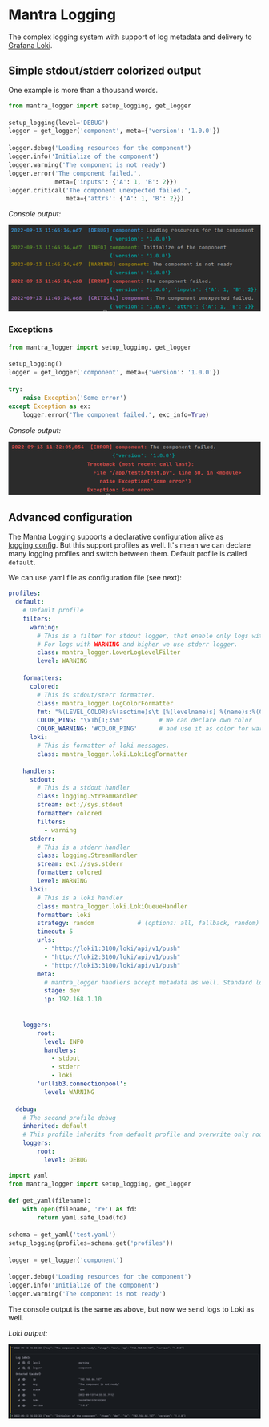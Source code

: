 # Mantra Logging
The complex logging system with support of log metadata and delivery to [Grafana Loki](https://grafana.com/oss/loki/).

## Simple stdout/stderr colorized output
One example is more than a thousand words.

```python
from mantra_logger import setup_logging, get_logger

setup_logging(level='DEBUG')
logger = get_logger('component', meta={'version': '1.0.0'})

logger.debug('Loading resources for the component')
logger.info('Initialize of the component')
logger.warning('The component is not ready')
logger.error('The component failed.', 
             meta={'inputs': {'A': 1, 'B': 2}})
logger.critical('The component unexpected failed.', 
                meta={'attrs': {'A': 1, 'B': 2}})
```
*Console output:*

![Console output](img/console.png)


### Exceptions
```python
from mantra_logger import setup_logging, get_logger

setup_logging()
logger = get_logger('component', meta={'version': '1.0.0'})

try:
    raise Exception('Some error')
except Exception as ex:
    logger.error('The component failed.', exc_info=True)
```
*Console output:*

![Console output](img/exception.png)


## Advanced configuration
The Mantra Logging supports a declarative configuration alike as [logging.config](https://docs.python.org/3/library/logging.config.html).
But this support profiles as well. It's mean we can declare many logging profiles and switch between them. Default profile is called `default`.

We can use yaml file as configuration file (see next):
```yaml
profiles:
  default:                             
    # Default profile
    filters:
      warning:                          
        # This is a filter for stdout logger, that enable only logs with level lower than WARNING. 
        # For logs with WARNING and higher we use stderr logger. 
        class: mantra_logger.LowerLogLevelFilter
        level: WARNING

    formatters:
      colored:
        # This is stdout/sterr formatter. 
        class: mantra_logger.LogColorFormatter
        fmt: "%(LEVEL_COLOR)s%(asctime)s\t [%(levelname)s] %(name)s:%(COLOR_RESET)s %(message)s"
        COLOR_PING: "\x1b[1;35m"          # We can declare own color
        COLOR_WARNING: '#COLOR_PING'      # and use it as color for warnings.
      loki:
        # This is formatter of loki messages.
        class: mantra_logger.loki.LokiLogFormatter

    handlers:
      stdout:
        # This is a stdout handler
        class: logging.StreamHandler
        stream: ext://sys.stdout
        formatter: colored
        filters:
          - warning
      stderr:
        # This is a stderr handler
        class: logging.StreamHandler
        stream: ext://sys.stderr
        formatter: colored
        level: WARNING        
      loki:
        # This is a loki handler
        class: mantra_logger.loki.LokiQueueHandler        
        formatter: loki
        strategy: random            # (options: all, fallback, random)
        timeout: 5
        urls:
          - "http://loki1:3100/loki/api/v1/push"
          - "http://loki2:3100/loki/api/v1/push"
          - "http://loki3:3100/loki/api/v1/push"
        meta:
          # mantra_logger handlers accept metadata as well. Standard logging handlers do not!
          stage: dev
          ip: 192.168.1.10                
                  

    loggers:
        root:          
          level: INFO
          handlers:
            - stdout
            - stderr        
            - loki
        'urllib3.connectionpool': 
          level: WARNING

  debug:                              
    # The second profile debug
    inherited: default
    # This profile inherits from default profile and overwrite only root log level. 
    loggers:
        root:
          level: DEBUG
```


```python
import yaml
from mantra_logger import setup_logging, get_logger

def get_yaml(filename):
    with open(filename, 'r+') as fd:
        return yaml.safe_load(fd)
    
schema = get_yaml('test.yaml')
setup_logging(profiles=schema.get('profiles'))

logger = get_logger('component')

logger.debug('Loading resources for the component')
logger.info('Initialize of the component')
logger.warning('The component is not ready')
```
The console output is the same as above, but now we send logs to Loki as well.

*Loki output:*

![loki output](img/loki1.png)
